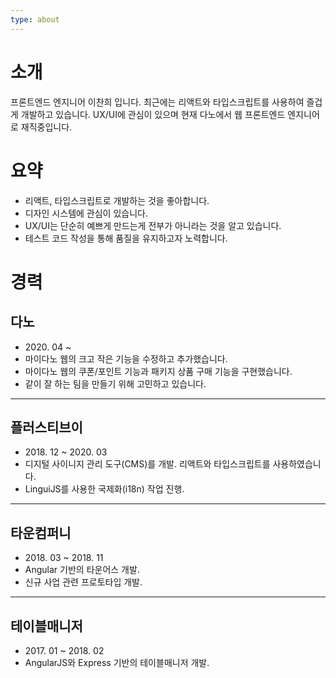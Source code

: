 ```yaml
---
type: about
---
```


# 소개

프론트엔드 엔지니어 이찬희 입니다. 최근에는 리액트와 타입스크립트를 사용하여 즐겁게 개발하고 있습니다.
UX/UI에 관심이 있으며 현재 다노에서 웹 프론트엔드 엔지니어로 재직중입니다.

# 요약

- 리액트, 타입스크립트로 개발하는 것을 좋아합니다.
- 디자인 시스템에 관심이 있습니다.
- UX/UI는 단순히 예쁘게 만드는게 전부가 아니라는 것을 알고 있습니다.
- 테스트 코드 작성을 통해 품질을 유지하고자 노력합니다.

# 경력

## 다노

- 2020\. 04 ~
- 마이다노 웹의 크고 작은 기능을 수정하고 추가했습니다.
- 마이다노 웹의 쿠폰/포인트 기능과 패키지 상품 구매 기능을 구현했습니다.
- 같이 잘 하는 팀을 만들기 위해 고민하고 있습니다.

---

## 플러스티브이

- 2018\. 12 ~ 2020\. 03
- 디지털 사이니지 관리 도구(CMS)를 개발. 리액트와 타입스크립트를 사용하였습니다.
- LinguiJS를 사용한 국제화(i18n) 작업 진행.

---

## 타운컴퍼니

- 2018\. 03 ~ 2018\. 11
- Angular 기반의 타운어스 개발.
- 신규 사업 관련 프로토타입 개발.

---

## 테이블매니저

- 2017\. 01 ~ 2018\. 02
- AngularJS와 Express 기반의 테이블매니저 개발.
